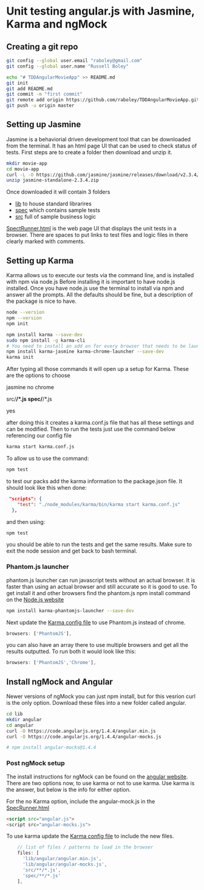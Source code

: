 # Unit testing angular.js with Jasmine, Karma and ngMock

## Creating a git repo

````bash
git config --global user.email "raboley@gmail.com"
git config --global user.name "Russell Boley"

echo "# TDDAngularMovieApp" >> README.md
git init
git add README.md
git commit -m "first commit"
git remote add origin https://github.com/raboley/TDDAngularMovieApp.git
git push -u origin master
````

## Setting up Jasmine

Jasmine is a behaviorial driven development tool that can be downloaded from the terminal. It has an html page UI that can be used to check status of tests. First steps are to create a folder then download and unzip it.

````bash
mkdir movie-app
cd movie-app
curl -L -O https://github.com/jasmine/jasmine/releases/download/v2.3.4/jasmine-standalone-2.3.4.zip
unzip jasmine-standalone-2.3.4.zip
````

Once downloaded it will contain 3 folders

* [lib](./src) to house standard librarires
* [spec](./spec) which contains sample tests
* [src](./src) full of sample business logic

[SpectRunner.html](./SpecRunner.html) is the web page UI that displays the unit tests in a browser. There are spaces to put links to test files and logic files in there clearly marked with comments.

## Setting up Karma

Karma allows us to execute our tests via the command line, and is installed with npm via node.js
Before installing it is important to have node.js installed. Once you have node.js use the terminal to install via npm and answer all the prompts. All the defaults should be fine, but a description of the package is nice to have.

````bash
node --version
npm --version
npm init
````

````bash
npm install karma --save-dev
sudo npm install -g karma-cli
# You need to install an add on for every browser that needs to be launched.
npm install karma-jasmine karma-chrome-launcher --save-dev
karma init
````

After typing all those commands it will open up a setup for Karma.  These are the options to choose

jasmine
no
chrome

src/**/*.js
spec/**/*.js

yes

after doing this it creates a karma.conf.js file that has all these settings and can be modified. Then to run the tests just use the command below referencing our config file

````bash
karma start karma.conf.js
````

To allow us to use the command:

````bash
npm test
````

 to test our packs add the karma information to the package.json file.  It should look like this when done:

````json
 "scripts": {
    "test": "./node_modules/karma/bin/karma start karma.conf.js"
  },
````

and then using:

````bash
npm test
````

you should be able to run the tests and get the same results. Make sure to exit the node session and get back to bash terminal.

### Phantom.js launcher

phantom.js launcher can run javascript tests without an actual browser. It is faster than using an actual browser and still accurate so it is good to use. To get install it and other browsers find the phantom.js npm install command on the [Node.js website](www.npmjs.com/package)

````bash
npm install karma-phantomjs-launcher --save-dev
````

Next update the [Karma config file](./movie-app/karma.conf.js) to use Phantom.js instead of chrome.  

````javascript
browsers: ['PhantomJS'],
````

you can also have an array there to use multiple browsers and get all the results outputted. To run both it would look like this:

````javascript
browsers: ['PhantomJS','Chrome'],
````

## Install ngMock and Angular

Newer versions of ngMock you can just npm install, but for this vesrion curl is the only option. Download these files into a new folder called angular.

````bash
cd lib
mkdir angular
cd angular
curl -O https://code.angularjs.org/1.4.4/angular.min.js
curl -O https://code.angularjs.org/1.4.4/angular-mocks.js

# npm install angular-mocks@1.4.4
````

### Post ngMock setup

The install instructions for ngMock can be found on the [angular website](https://docs.angularjs.org/api/ngMock). There are two options now, to use karma or not to use karma.  Use karma is the answer, but below is the info for either option.

For the no Karma option, include the angular-mock.js in the [SpecRunner.html](./movie-app/SpecRunner.html)

````html
<script src="angular.js">
<script src="angular-mocks.js">
````

To use karma update the [Karma config file](./movie-app/karma.conf.js) to include the new files.

````javascript
    // list of files / patterns to load in the browser
    files: [
      'lib/angular/angular.min.js',
      'lib/angular/angular-mocks.js',
      'src/**/*.js',
      'spec/**/*.js'
    ],
````
